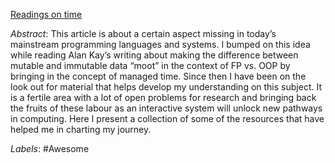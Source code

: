 [Readings on time](https://prabros.com/readings-on-time)

*Abstract*: This article is about a certain aspect missing in today’s mainstream programming languages and systems. I bumped on this idea while reading Alan Kay’s writing about making the difference between mutable and immutable data “moot” in the context of FP vs. OOP by bringing in the concept of managed time. Since then I have been on the look out for material that helps develop my understanding on this subject. It is a fertile area with a lot of open problems for research and bringing back the fruits of these labour as an interactive system will unlock new pathways in computing. Here I present a collection of some of the resources that have helped me in charting my journey.

*Labels*: #Awesome
